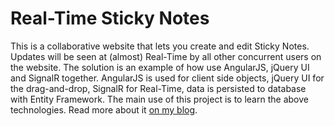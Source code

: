# Real-Time Sticky Notes

This is a collaborative website that lets you create and edit Sticky Notes. Updates will be seen at (almost) Real-Time by all other concurrent users on the website.
The solution is an example of how use AngularJS, jQuery UI and SignalR together.
AngularJS is used for client side objects, jQuery UI for the drag-and-drop, SignalR for Real-Time, data is persisted to database with Entity Framework.
The main use of this project is to learn the above technologies.
Read more about it [on my blog](http://www.lgteam.com/real-time-sticky-notes/).
